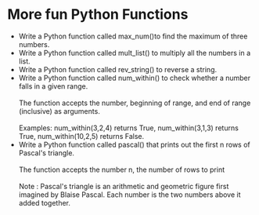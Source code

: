 # More fun Python Functions
* Write a Python function called max_num()to find the maximum of three numbers.
* Write a Python function called mult_list() to multiply all the numbers in a list.
* Write a Python function called rev_string() to reverse a string.
* Write a Python function called num_within() to check whether a number falls in a given range.<br><br>
The function accepts the number, beginning of range, and end of range (inclusive) as arguments.<br><br>
Examples: num_within(3,2,4) returns True, num_within(3,1,3) returns True, num_within(10,2,5) returns False.
* Write a Python function called pascal() that prints out the first n rows of Pascal's triangle.<br><br>
The function accepts the number n, the number of rows to print<br><br>
Note : Pascal's triangle is an arithmetic and geometric figure first imagined by Blaise Pascal. Each number is the two numbers above it added together.